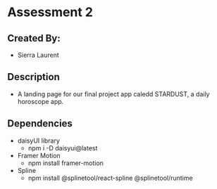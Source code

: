 # Assessment 2

## Created By:
- Sierra Laurent

## Description
- A landing page for our final project app caledd STARDUST, a daily horoscope app.

## Dependencies 
- daisyUI library
    - npm i -D daisyui@latest
- Framer Motion
    - npm install framer-motion
- Spline
    - npm install @splinetool/react-spline @splinetool/runtime